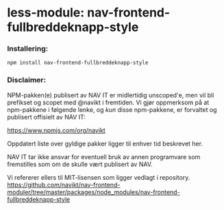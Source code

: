 # less-module: nav-frontend-fullbreddeknapp-style

### Installering:
```
npm install nav-frontend-fullbreddeknapp-style
```

### Disclaimer:
NPM-pakken(e) publisert av NAV IT er midlertidig unscoped'e, 
men vil bli prefikset og scopet med @navikt i fremtiden. Vi 
gjør oppmerksom på at npm-pakkene i følgende lenke, 
og *kun* disse npm-pakkene, er forvaltet og publisert offisielt av NAV IT:

https://www.npmjs.com/org/navikt

Oppdatert liste over gyldige pakker ligger til enhver tid beskrevet her.

NAV IT tar ikke ansvar for eventuell bruk av annen programvare som 
fremstilles som om de skulle vært publisert av NAV.

Vi refererer ellers til MIT-lisensen som ligger vedlagt i repository.
https://github.com/navikt/nav-frontend-moduler/tree/master/packages/node_modules/nav-frontend-fullbreddeknapp-style